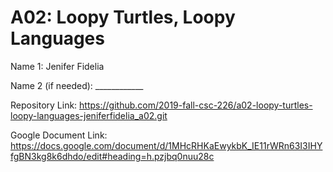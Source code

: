 # A02: Loopy Turtles, Loopy Languages

Name 1: Jenifer Fidelia

Name 2 (if needed): ____________

Repository Link: https://github.com/2019-fall-csc-226/a02-loopy-turtles-loopy-languages-jeniferfidelia_a02.git

Google Document Link: https://docs.google.com/document/d/1MHcRHKaEwykbK_IE11rWRn63I3IHYfgBN3kg8k6dhdo/edit#heading=h.pzjbq0nuu28c

